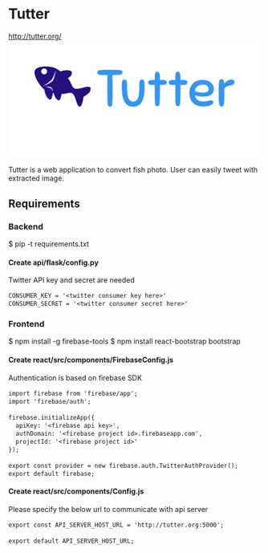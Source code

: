 # Tutter
http://tutter.org/
![alt text](https://github.com/motacapla/Tutter/blob/master/react/public/Tutter-logo-blue.png?raw=true)

Tutter is a web application to convert fish photo.
User can easily tweet with extracted image.

## Requirements

### Backend
$ pip -t requirements.txt

#### Create api/flask/config.py
Twitter API key and secret are needed
```
CONSUMER_KEY = '<twitter consumer key here>'
CONSUMER_SECRET = '<twitter consumer secret here>'
```
### Frontend
$ npm install -g firebase-tools
$ npm install react-bootstrap bootstrap

#### Create react/src/components/FirebaseConfig.js
Authentication is based on firebase SDK
```
import firebase from 'firebase/app';
import 'firebase/auth';

firebase.initializeApp({
  apiKey: '<firebase api key>',
  authDomain: '<firebase project id>.firebaseapp.com',
  projectId: '<firebase project id>'  
});

export const provider = new firebase.auth.TwitterAuthProvider();
export default firebase;
```

#### Create react/src/components/Config.js
Please specify the below url to communicate with api server
```
export const API_SERVER_HOST_URL = 'http://tutter.org:5000';

export default API_SERVER_HOST_URL;
```
